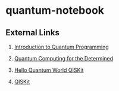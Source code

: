 # quantum-notebook

## External Links

1. [Introduction to Quantum Programming](https://towardsdatascience.com/introduction-to-quantum-programming-a19aa0b923a9)

2. [Quantum Computing for the Determined](https://www.youtube.com/playlist?list=PL1826E60FD05B44E4)

3. [Hello Quantum World QISKit](https://hackernoon.com/exploring-quantum-programming-from-hello-world-to-hello-quantum-world-109add25305f)

4. [QISKit](https://github.com/Qiskit)
